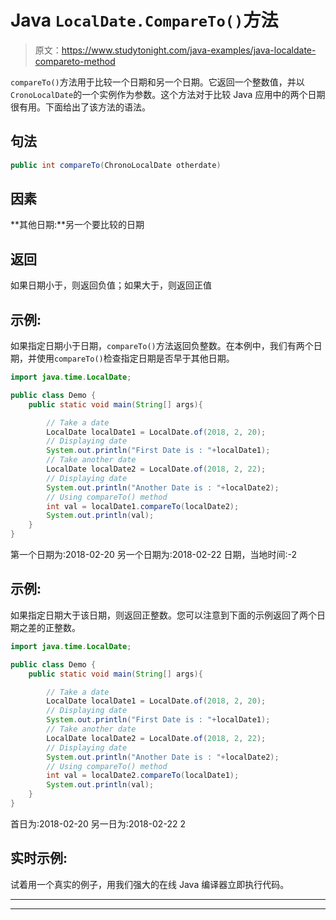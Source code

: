 # Java `LocalDate.CompareTo()`方法

> 原文：<https://www.studytonight.com/java-examples/java-localdate-compareto-method>

`compareTo()`方法用于比较一个日期和另一个日期。它返回一个整数值，并以`CronoLocalDate`的一个实例作为参数。这个方法对于比较 Java 应用中的两个日期很有用。下面给出了该方法的语法。

## 句法

```java
public int compareTo(ChronoLocalDate otherdate) 
```

## 因素

**其他日期:**另一个要比较的日期

## 返回

如果日期小于，则返回负值；如果大于，则返回正值

## 示例:

如果指定日期小于日期，`compareTo()`方法返回负整数。在本例中，我们有两个日期，并使用`compareTo()`检查指定日期是否早于其他日期。

```java
import java.time.LocalDate;

public class Demo {  
	public static void main(String[] args){  

		// Take a date
		LocalDate localDate1 = LocalDate.of(2018, 2, 20);
		// Displaying date
		System.out.println("First Date is : "+localDate1);
		// Take another date
		LocalDate localDate2 = LocalDate.of(2018, 2, 22);
		// Displaying date
		System.out.println("Another Date is : "+localDate2);
		// Using compareTo() method
		int val = localDate1.compareTo(localDate2);
		System.out.println(val);
	}
} 
```

第一个日期为:2018-02-20
另一个日期为:2018-02-22
日期，当地时间:-2

## 示例:

如果指定日期大于该日期，则返回正整数。您可以注意到下面的示例返回了两个日期之差的正整数。

```java
import java.time.LocalDate;

public class Demo {  
	public static void main(String[] args){  

		// Take a date
		LocalDate localDate1 = LocalDate.of(2018, 2, 20);
		// Displaying date
		System.out.println("First Date is : "+localDate1);
		// Take another date
		LocalDate localDate2 = LocalDate.of(2018, 2, 22);
		// Displaying date
		System.out.println("Another Date is : "+localDate2);
		// Using compareTo() method
		int val = localDate2.compareTo(localDate1);
		System.out.println(val);
	}
}
```

首日为:2018-02-20
另一日为:2018-02-22
2

## 实时示例:

试着用一个真实的例子，用我们强大的在线 Java 编译器立即执行代码。

* * *

* * *